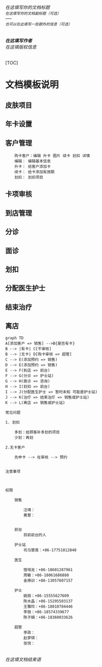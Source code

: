 ###### 在这填写你的文档标题<br><sup>在这填写你的文档副标题（可选）</sup><br>──<br><sup>也可以在此填写一些额外的信息（可选）</sup><br><br><br>**在这填写作者**<br>*在这填版权信息*

[TOC]

# 文档模板说明

## 皮肤项目

## 年卡设置

## 客户管理

```
    购卡客户：编辑 升卡 图片 续卡 划扣 详情
    编辑： 编辑基本信息
    升卡： 给客户添加卡
    续卡： 给卡添加有效期
    划扣： 划扣项目
```


## 卡项审核

## 到店管理

## 分诊

## 面诊

## 划扣

## 分配医生护士

## 结束治疗

## 离店


```
graph TD
A[添加客户 => 销售] -->B{是否有卡}
B --> |有卡| C[不审核]
B --> |无卡| D[购卡审核 => 超管]
C --> E(添加预约 => 销售)
D --> E(添加预约 => 销售)
E --> F(到店 => 前台)
F --> G(分诊 => 护士站)
G --> H(面诊 => 咨询)
H --> I(划扣 => 前台)
I --> J(分配医生护士 => 暂时未知 可能是护士站)
J --> K(治疗 => 结束治疗 => 销售或护士站)
K --> L(离店 => 销售或护士站)

```

```
常见问题

1. 划扣

    多划：给顾客补多划的项目
    少划：再划

2.无卡客户
    
    先申卡 --> 在审核 --> 预约
    
```


```
注意事项
    
    
```


```
权限
 
    销售
        
        汪靖：
        黄慧：
        
    
    前台
        目前前台的人
    
    护士站
        司马慧莲：+86-17751012840
    
    医生
        
        宿培龙：+86-18601287961
        周敏：+86-18061686880
        金煐训：+86-13057607157
        
    护士   
        姚丽：+86-15555627609
        陈水晶：+86-15295503137
        王雅玲：+86-18010784446
        李丽：+86-18574339677
        陈子娟：+86-18360033626
        
    超管
        李政：
        赵梦琪：
        张悦：
    
```




###### 在这填文档结束语